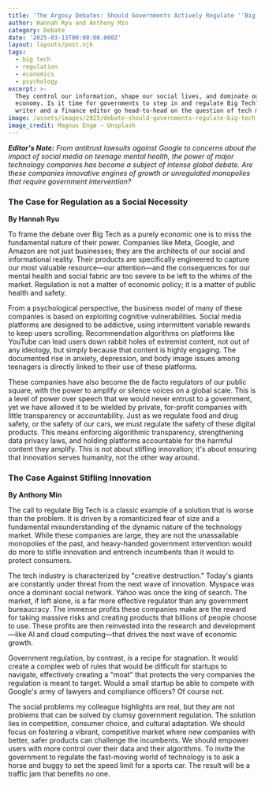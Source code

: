 ```yaml
---
title: 'The Argosy Debates: Should Governments Actively Regulate ''Big Tech'' Companies?'
author: Hannah Ryu and Anthony Min
category: Debate
date: '2025-03-13T00:00:00.000Z'
layout: layouts/post.njk
tags:
  - big tech
  - regulation
  - economics
  - psychology
excerpt: >-
  They control our information, shape our social lives, and dominate our
  economy. Is it time for governments to step in and regulate Big Tech? A media
  writer and a finance editor go head-to-head on the question of tech monopoly.
image: /assets/images/2025/debate-should-governments-regulate-big-tech.jpg
image_credit: Magnus Engø — Unsplash
---
```


***Editor's Note:*** *From antitrust lawsuits against Google to concerns about the impact of social media on teenage mental health, the power of major technology companies has become a subject of intense global debate. Are these companies innovative engines of growth or unregulated monopolies that require government intervention?*

### The Case for Regulation as a Social Necessity
**By Hannah Ryu**

To frame the debate over Big Tech as a purely economic one is to miss the fundamental nature of their power. Companies like Meta, Google, and Amazon are not just businesses; they are the architects of our social and informational reality. Their products are specifically engineered to capture our most valuable resource—our attention—and the consequences for our mental health and social fabric are too severe to be left to the whims of the market. Regulation is not a matter of economic policy; it is a matter of public health and safety.

From a psychological perspective, the business model of many of these companies is based on exploiting cognitive vulnerabilities. Social media platforms are designed to be addictive, using intermittent variable rewards to keep users scrolling. Recommendation algorithms on platforms like YouTube can lead users down rabbit holes of extremist content, not out of any ideology, but simply because that content is highly engaging. The documented rise in anxiety, depression, and body image issues among teenagers is directly linked to their use of these platforms.

These companies have also become the de facto regulators of our public square, with the power to amplify or silence voices on a global scale. This is a level of power over speech that we would never entrust to a government, yet we have allowed it to be wielded by private, for-profit companies with little transparency or accountability. Just as we regulate food and drug safety, or the safety of our cars, we must regulate the safety of these digital products. This means enforcing algorithmic transparency, strengthening data privacy laws, and holding platforms accountable for the harmful content they amplify. This is not about stifling innovation; it's about ensuring that innovation serves humanity, not the other way around.

### The Case Against Stifling Innovation
**By Anthony Min**

The call to regulate Big Tech is a classic example of a solution that is worse than the problem. It is driven by a romanticized fear of size and a fundamental misunderstanding of the dynamic nature of the technology market. While these companies are large, they are not the unassailable monopolies of the past, and heavy-handed government intervention would do more to stifle innovation and entrench incumbents than it would to protect consumers.

The tech industry is characterized by "creative destruction." Today's giants are constantly under threat from the next wave of innovation. Myspace was once a dominant social network. Yahoo was once the king of search. The market, if left alone, is a far more effective regulator than any government bureaucracy. The immense profits these companies make are the reward for taking massive risks and creating products that billions of people choose to use. These profits are then reinvested into the research and development—like AI and cloud computing—that drives the next wave of economic growth.

Government regulation, by contrast, is a recipe for stagnation. It would create a complex web of rules that would be difficult for startups to navigate, effectively creating a "moat" that protects the very companies the regulation is meant to target. Would a small startup be able to compete with Google's army of lawyers and compliance officers? Of course not.

The social problems my colleague highlights are real, but they are not problems that can be solved by clumsy government regulation. The solution lies in competition, consumer choice, and cultural adaptation. We should focus on fostering a vibrant, competitive market where new companies with better, safer products can challenge the incumbents. We should empower users with more control over their data and their algorithms. To invite the government to regulate the fast-moving world of technology is to ask a horse and buggy to set the speed limit for a sports car. The result will be a traffic jam that benefits no one.
